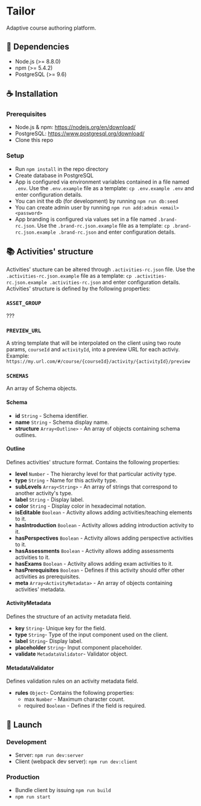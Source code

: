 # Tailor

Adaptive course authoring platform.

## :blue_book: Dependencies
* Node.js (>= 8.8.0)
* npm (>= 5.4.2)
* PostgreSQL (>= 9.6)

## :coffee: Installation

### Prerequisites
* Node.js & npm: https://nodejs.org/en/download/
* PostgreSQL: https://www.postgresql.org/download/
* Clone this repo

### Setup
* Run `npm install` in the repo directory
* Create database in PostgreSQL
* App is configured via environment variables contained in a file named `.env`.
Use the `.env.example` file as a template: `cp .env.example .env` and enter
configuration details.
* You can init the db (for development) by running `npm run db:seed`
* You can create admin user by running `npm run add:admin <email> <password>`
* App branding is configured via values set in a file named `.brand-rc.json`.
Use the `.brand-rc.json.example` file as a template: `cp .brand-rc.json.example .brand-rc.json` and enter configuration details.

## :books: Activities' structure
Activities' stucture can be altered through `.activities-rc.json` file. Use the `.activities-rc.json.example` file as a template: `cp .activities-rc.json.example .activities-rc.json` and enter configuration details.
Activities' structure is defined by the following properties:

### `ASSET_GROUP`
???

### `PREVIEW_URL`
A string template that will be interpolated on the client using two route params, `courseId` and `activityId`, into a preview URL for each activiy. Example:
`https://my.url.com/#/course/{courseId}/activity/{activityId}/preview`

### `SCHEMAS`
An array of Schema objects.

#### Schema
* **id** `String` - Schema identifier.
* **name** `String` - Schema display name.
* **structure** `Array<Outline>` - An array of objects containing schema outlines.

#### Outline
Defines activities' structure format. Contains the following properties:
* **level** `Number` - The hierarchy level for that particular activity type.
* **type** `String` - Name for this activity type.
* **subLevels** `Array<String>` - An array of strings that correspond to another activity's type.
* **label** `String` - Display label.
* **color** `String` - Display color in hexadecimal notation.
* **isEditable** `Boolean` - Activity allows adding activities/teaching elements to it.
* **hasIntroduction** `Boolean` - Activity allows adding introduction activity to it.
* **hasPerspectives** `Boolean` - Activity allows adding perspective activities to it.
* **hasAssessments** `Boolean` - Activity allows adding assessments activities to it.
* **hasExams** `Boolean` - Activity allows adding exam activities to it.
* **hasPrerequisites** `Boolean` - Defines if this activity should offer other activities as prerequisites.
* **meta** `Array<ActivityMetadata>` - An array of objects containing activities' metadata.

#### ActivityMetadata
Defines the structure of an activity metadata field.
* **key** `String`- Unique key for the field.
* **type** `String`- Type of the input component used on the client.
* **label** `String`- Display label.
* **placeholder** `String`- Input component placeholder.
* **validate** `MetadataValidator`- Validator object.

#### MetadataValidator
Defines validation rules on an activity metadata field.
* **rules** `Object`- Contains the following properties:
  * max `Number` - Maximum character count.
  * required `Boolean` - Defines if the field is required.

## :rocket: Launch

### Development
* Server: `npm run dev:server`
* Client (webpack dev server): `npm run dev:client`

### Production
* Bundle client by issuing `npm run build`
* `npm run start`
